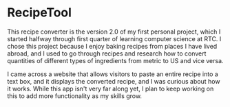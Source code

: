 # RecipeTool

This recipe converter is the version 2.0 of my first personal project, which I started halfway through first quarter of learning computer science at RTC. I chose this project because I enjoy baking recipes from places I have lived abroad, and I used to go through recipes and research how to convert quantities of different types of ingredients from metric to US and vice versa.

I came across a website that allows visitors to paste an entire recipe into a text box, and it displays the converted recipe, and I was curious about how it works. While this app isn't very far along yet, I plan to keep working on this to add more functionality as my skills grow.

